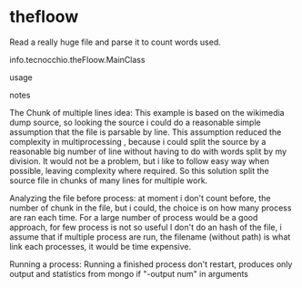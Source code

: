 # thefloow

Read a really huge file and parse it to count words used.

info.tecnocchio.theFloow.MainClass

usage

notes
  
The Chunk of multiple lines idea:
This example is based on the wikimedia dump source, so looking the source i could do a reasonable simple assumption that the file is parsable by line. This  assumption reduced the complexity in multiprocessing , because i could split the source by a reasonable big number of line without having to do with words split by my division. It would not be a problem, but i like to follow easy way when possible, leaving complexity where required. So this solution split the source file in chunks of many lines for multiple work.

Analyzing the file before process:
at moment i don't count before, the number of chunk in the file, but i could, the choice is on how many process are ran each time. For a large number of process would be a good approach, for few process is not so useful
I don't do an hash of the file, i assume that if multiple process are run, the filename (without path) is what link each processes, it would be time expensive.

Running a process:
Running a finished process don't restart, produces only output and statistics from mongo if "-output num" in arguments 
